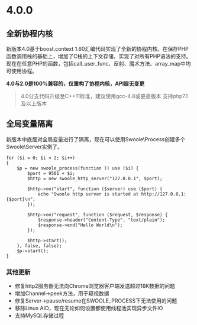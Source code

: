 # 4.0.0
## 全新协程内核
新版本4.0基于boost.context 1.60汇编代码实现了全新的协程内核。在保存PHP函数调用栈的基础上，增加了C栈的上下文存储。实现了对所有PHP语法的支持。现在在任意PHP的函数，包括call_user_func、反射、魔术方法、array_map中均可使用协程。

**4.0与2.0是100%兼容的，仅重构了协程内核，API层无变更**

> 4.0分支代码升级至C++11标准，建议使用gcc-4.8或更高版本
>支持php7.1及以上版本

## 全局变量隔离
新版本中底层对全局变量进行了隔离，现在可以使用Swoole\Process创建多个Swoole\Server实例了。
```
for ($i = 0; $i < 2; $i++)
{
    $p = new swoole_process(function () use ($i) {
        $port = 9501 + $i;
        $http = new swoole_http_server("127.0.0.1", $port);

        $http->on("start", function ($server) use ($port) {
            echo "Swoole http server is started at http://127.0.0.1:{$port}\n";
        });

        $http->on("request", function ($request, $response) {
            $response->header("Content-Type", "text/plain");
            $response->end("Hello World\n");
        });

        $http->start();
    }, false, false);
    $p->start();
}
```
### 其他更新
* 修复http2服务器无法向Chrome浏览器客户端发送超过16K数据的问题
* 增加Channel->peek方法，用于窥视数据
* 修复Server->pause/resume在SWOOLE_PROCESS下无法使用的问题
* 移除Linux AIO，现在无论如何设置都使用线程池实现异步文件IO
* 支持MySQL存储过程